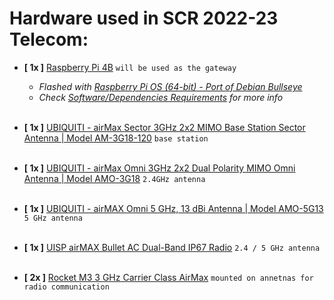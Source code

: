# Hardware used in SCR 2022-23 Telecom:
- **[ 1x ]** [Raspberry Pi 4B](https://www.raspberrypi.com/products/raspberry-pi-4-model-b/) `will be used as the gateway`
    + *Flashed with [Raspberry Pi OS (64-bit) - Port of Debian Bullseye](https://www.raspberrypi.com/software/)*
    + *Check [Software/Dependencies Requirements](Software&Dependencies.md) for more info*
<br/><br/>


- **[ 1x ]** [UBIQUITI - airMax Sector 3GHz 2x2 MIMO Base Station Sector Antenna | Model AM-3G18-120](https://store.ui.com/collections/operator-airmax-and-ltu-antennas/products/5ghz-airmax-basestation-19dbi-120-deg-rocket-kit) `base station`
<br/><br/>


- **[ 1x ]** [UBIQUITI - airMax Omni 3GHz 2x2 Dual Polarity MIMO Omni Antenna | Model AMO-3G18](https://store.ui.com/collections/operator-airmax-and-ltu-antennas/products/3ghz-airmax-omni-12dbi-rocket-kit) `2.4GHz antenna`
<br/><br/>


- **[ 1x ]** [UBIQUITI - airMAX Omni 5 GHz, 13 dBi Antenna | Model AMO-5G13](https://store.ui.com/collections/operator-airmax-and-ltu-antennas/products/5ghz-airmax-omni-13dbi-rocket-kit) `5 GHz antenna`
<br/><br/>


- **[ 1x ]** [UISP airMAX Bullet AC Dual-Band IP67 Radio](https://store.ui.com/collections/operator-airmax-devices/products/bullet-ac-ip67-1) `2.4 / 5 GHz antenna`
<br/><br/>


- **[ 2x ]** [Rocket M3 3 GHz Carrier Class AirMax](https://eu.store.ui.com/collections/operator-airmax-devices/products/rocket-m3) `mounted on annetnas for radio communication`
<br/><br/>


